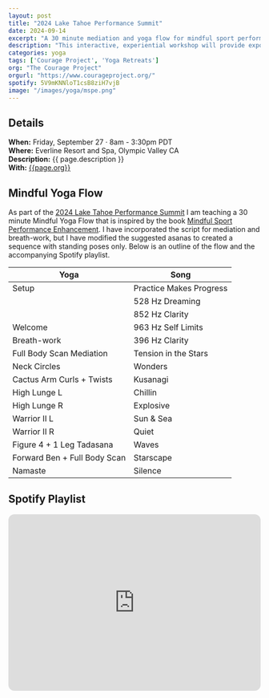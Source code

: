 ```yaml
---
layout: post
title: "2024 Lake Tahoe Performance Summit"
date: 2024-09-14
excerpt: "A 30 minute mediation and yoga flow for mindful sport performance enhancement." 
description: "This interactive, experiential workshop will provide exposure to the educational content and mindfulness exercises that comprise a leading, evidence-informed, mental training program: Mindful Sport Performance Enhancement (Kaufman, Glass & Pineau, 2018). Participants will gain a deeper understanding of the theoretical and empirical basis of MSPE, factors relevant to its application across diverse populations and settings, as well as limitations of this research and future directions. Dr. Kaufman will present key strategies for integrating core mindfulness skills into practice, competition, and daily life. During a catered, working lunch, a moderated, multi-disciplinary panel will discuss factors related to sport performance from the sport science, coach, and athlete perspectives. Participants will gain hands-on, experiential instruction in MSPE concepts and practices via participation in an in-vivo, mindful yoga practice and a guided, mindful hike in the picturesque Olympic Valley."
categories: yoga
tags: ['Courage Project', 'Yoga Retreats']
org: "The Courage Project"
orgurl: "https://www.courageproject.org/"
spotify: 5V9mKNNloT1csB8ziH7vjB
image: "/images/yoga/mspe.png" 
---
```



## Details


<!--
**When:** {{ page.date | date: '%A, %B %-d, %Y' }} at 9:00 AM       
--->
**When:** Friday, September 27 · 8am - 3:30pm PDT        
**Where:** Everline Resort and Spa, Olympic Valley CA        
**Description:** {{ page.description }}              
**With:** [{{page.org}}]({{page.orgurl}})     


 ## Mindful Yoga Flow
 
As part of the [2024 Lake Tahoe Performance Summit](https://www.eventbrite.com/e/2024-lake-tahoe-performance-summit-tickets-876987381867?utm-campaign=social&utm-content=attendeeshare&utm-medium=discovery&utm-term=listing&utm-source=cp&aff=ebdsshcopyurl) I am teaching a 30 minute Mindful Yoga Flow that is inspired by the book [Mindful Sport Performance Enhancement](https://www.mindfulsportperformance.org/book). I have incorporated the script for mediation and breath-work, but I have modified the suggested asanas to created a sequence with standing poses only. Below is an outline of the flow and the accompanying Spotify playlist.


| **Yoga**                      | **Song**                |
| ----------------------------- | ----------------------- |
| Setup                         | Practice Makes Progress |
|                               | 528 Hz Dreaming         |
|                               | 852 Hz Clarity          |
| Welcome                       | 963 Hz Self Limits      |
| Breath-work                   | 396 Hz Clarity          |
| Full Body Scan Mediation      | Tension in the Stars    |
| Neck Circles                  | Wonders                 |
| Cactus Arm Curls + Twists     | Kusanagi                |
| High Lunge L                  | Chillin                 |
| High Lunge R                  | Explosive               |
| Warrior II L                  | Sun & Sea               |
| Warrior II R                  | Quiet                   |
| Figure 4 + 1 Leg Tadasana     | Waves                   |
| Forward Ben + Full Body Scan  | Starscape               |
| Namaste                       | Silence                 |

## Spotify Playlist

<iframe style="border-radius:12px" src="https://open.spotify.com/embed/playlist/{{ page.spotify }}?utm_source=generator" width="100%" height="352" frameBorder="0" allowfullscreen="" allow="autoplay; clipboard-write; encrypted-media; fullscreen; picture-in-picture" loading="lazy"></iframe>  
